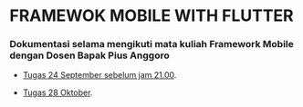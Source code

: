 # FRAMEWOK MOBILE WITH FLUTTER

### Dokumentasi selama mengikuti mata kuliah Framework Mobile dengan Dosen Bapak Pius Anggoro

- [Tugas 24 September sebelum jam 21.00](https://github.com/Picdafi/frameworkmobile/tree/master/Pertemuan3).

- [Tugas 28 Oktober](https://github.com/Picdafi/frameworkmobile/tree/master/Pertemuan5).


